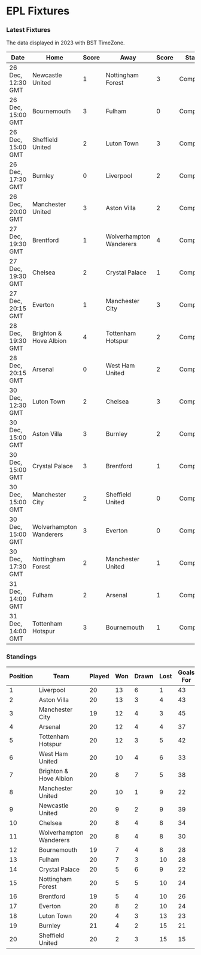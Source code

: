 # EPL Fixtures

### Latest Fixtures

The data displayed in 2023 with BST TimeZone.

<!-- START_TABLE -->
| Date | Home | Score | Away | Score | Status |
|-------------|--------|--------------|--------|--------------|--------|
| 26 Dec, 12:30 GMT | Newcastle United | 1 | Nottingham Forest | 3 | Completed |
| 26 Dec, 15:00 GMT | Bournemouth | 3 | Fulham | 0 | Completed |
| 26 Dec, 15:00 GMT | Sheffield United | 2 | Luton Town | 3 | Completed |
| 26 Dec, 17:30 GMT | Burnley | 0 | Liverpool | 2 | Completed |
| 26 Dec, 20:00 GMT | Manchester United | 3 | Aston Villa | 2 | Completed |
| 27 Dec, 19:30 GMT | Brentford | 1 | Wolverhampton Wanderers | 4 | Completed |
| 27 Dec, 19:30 GMT | Chelsea | 2 | Crystal Palace | 1 | Completed |
| 27 Dec, 20:15 GMT | Everton | 1 | Manchester City | 3 | Completed |
| 28 Dec, 19:30 GMT | Brighton & Hove Albion | 4 | Tottenham Hotspur | 2 | Completed |
| 28 Dec, 20:15 GMT | Arsenal | 0 | West Ham United | 2 | Completed |
| 30 Dec, 12:30 GMT | Luton Town | 2 | Chelsea | 3 | Completed |
| 30 Dec, 15:00 GMT | Aston Villa | 3 | Burnley | 2 | Completed |
| 30 Dec, 15:00 GMT | Crystal Palace | 3 | Brentford | 1 | Completed |
| 30 Dec, 15:00 GMT | Manchester City | 2 | Sheffield United | 0 | Completed |
| 30 Dec, 15:00 GMT | Wolverhampton Wanderers | 3 | Everton | 0 | Completed |
| 30 Dec, 17:30 GMT | Nottingham Forest | 2 | Manchester United | 1 | Completed |
| 31 Dec, 14:00 GMT | Fulham | 2 | Arsenal | 1 | Completed |
| 31 Dec, 14:00 GMT | Tottenham Hotspur | 3 | Bournemouth | 1 | Completed |
<!-- END_TABLE -->

### Standings

<!-- START_STANDINGS -->
| Position | Team | Played | Won | Drawn | Lost | Goals For | Goals Against | Goal Difference | Points |
|----------|------|--------|-----|-------|------|-----------|---------------|-----------------|--------|
| 1 | Liverpool | 20 | 13 | 6 | 1 | 43 | 18 | 25 | 45 |
| 2 | Aston Villa | 20 | 13 | 3 | 4 | 43 | 27 | 16 | 42 |
| 3 | Manchester City | 19 | 12 | 4 | 3 | 45 | 21 | 24 | 40 |
| 4 | Arsenal | 20 | 12 | 4 | 4 | 37 | 20 | 17 | 40 |
| 5 | Tottenham Hotspur | 20 | 12 | 3 | 5 | 42 | 29 | 13 | 39 |
| 6 | West Ham United | 20 | 10 | 4 | 6 | 33 | 30 | 3 | 34 |
| 7 | Brighton & Hove Albion | 20 | 8 | 7 | 5 | 38 | 33 | 5 | 31 |
| 8 | Manchester United | 20 | 10 | 1 | 9 | 22 | 27 | -5 | 31 |
| 9 | Newcastle United | 20 | 9 | 2 | 9 | 39 | 29 | 10 | 29 |
| 10 | Chelsea | 20 | 8 | 4 | 8 | 34 | 31 | 3 | 28 |
| 11 | Wolverhampton Wanderers | 20 | 8 | 4 | 8 | 30 | 31 | -1 | 28 |
| 12 | Bournemouth | 19 | 7 | 4 | 8 | 28 | 35 | -7 | 25 |
| 13 | Fulham | 20 | 7 | 3 | 10 | 28 | 35 | -7 | 24 |
| 14 | Crystal Palace | 20 | 5 | 6 | 9 | 22 | 29 | -7 | 21 |
| 15 | Nottingham Forest | 20 | 5 | 5 | 10 | 24 | 35 | -11 | 20 |
| 16 | Brentford | 19 | 5 | 4 | 10 | 26 | 31 | -5 | 19 |
| 17 | Everton | 20 | 8 | 2 | 10 | 24 | 28 | -4 | 16 |
| 18 | Luton Town | 20 | 4 | 3 | 13 | 23 | 38 | -15 | 15 |
| 19 | Burnley | 21 | 4 | 2 | 15 | 21 | 41 | -20 | 14 |
| 20 | Sheffield United | 20 | 2 | 3 | 15 | 15 | 49 | -34 | 9 |
<!-- END_STANDINGS -->
